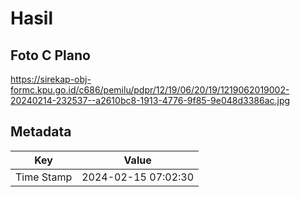 # Hasil

## Foto C Plano

https://sirekap-obj-formc.kpu.go.id/c686/pemilu/pdpr/12/19/06/20/19/1219062019002-20240214-232537--a2610bc8-1913-4776-9f85-9e048d3386ac.jpg


## Metadata

| Key        | Value               |
| ---------- | ------------------- |
| Time Stamp | 2024-02-15 07:02:30 |



